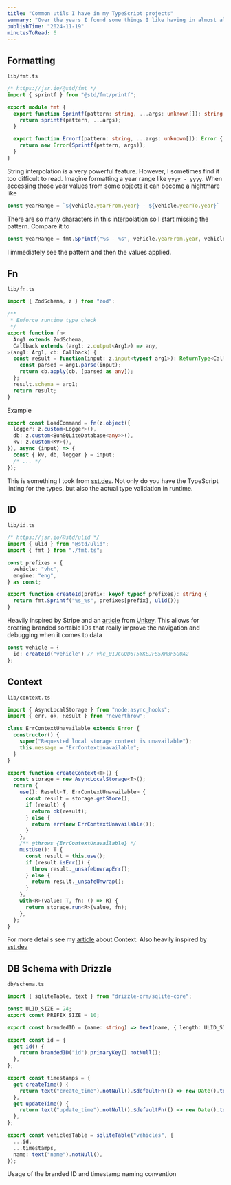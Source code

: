 ```yaml
---
title: "Common utils I have in my TypeScript projects"
summary: "Over the years I found some things I like having in almost all of my TypeScript projects and I would like to share them here"
publishTime: "2024-11-19"
minutesToRead: 6
---
```


## Formatting

`lib/fmt.ts`

```typescript
/* https://jsr.io/@std/fmt */
import { sprintf } from "@std/fmt/printf";

export module fmt {
  export function Sprintf(pattern: string, ...args: unknown[]): string {
    return sprintf(pattern, ...args);
  }

  export function Errorf(pattern: string, ...args: unknown[]): Error {
    return new Error(Sprintf(pattern, args));
  }
}
```

String interpolation is a very powerful feature. However, I sometimes find it too difficult to read.
Imagine formatting a year range like `yyyy - yyyy`. When accessing those year values from some objects it can become a
nightmare like

```typescript
const yearRange = `${vehicle.yearFrom.year} - ${vehicle.yearTo.year}`
```

There are so many characters in this interpolation so I start missing the pattern. Compare it to

```typescript
const yearRange = fmt.Sprintf("%s - %s", vehicle.yearFrom.year, vehicle.yearTo.year);
```

I immediately see the pattern and then the values applied.

## Fn

`lib/fn.ts`

```typescript
import { ZodSchema, z } from "zod";

/**
 * Enforce runtime type check
 */
export function fn<
  Arg1 extends ZodSchema,
  Callback extends (arg1: z.output<Arg1>) => any,
>(arg1: Arg1, cb: Callback) {
  const result = function(input: z.input<typeof arg1>): ReturnType<Callback> {
    const parsed = arg1.parse(input);
    return cb.apply(cb, [parsed as any]);
  };
  result.schema = arg1;
  return result;
}
```

Example

```typescript
export const LoadCommand = fn(z.object({
  logger: z.custom<Logger>(),
  db: z.custom<BunSQLiteDatabase<any>>(),
  kv: z.custom<KV>(),
}), async (input) => {
  const { kv, db, logger } = input;
  /* ... */
});
```

This is something I took from [sst.dev](https://sst.dev/).
Not only do you have the TypeScript linting for the types, but also the actual type validation in runtime.

## ID

`lib/id.ts`

```typescript
/* https://jsr.io/@std/ulid */
import { ulid } from "@std/ulid";
import { fmt } from "./fmt.ts";

const prefixes = {
  vehicle: "vhc",
  engine: "eng",
} as const;

export function createId(prefix: keyof typeof prefixes): string {
  return fmt.Sprintf("%s_%s", prefixes[prefix], ulid());
}
```

Heavily inspired by Stripe and an [article](https://www.unkey.com/blog/uuid-ux) from [Unkey](https://www.unkey.com/).
This allows for creating branded sortable IDs that really improve the navigation and debugging when it comes to data

```typescript
const vehicle = {
  id: createId("vehicle") // vhc_01JCGQD6T5YKEJFS5XHBP5G0A2
};
```

## Context

`lib/context.ts`

```typescript
import { AsyncLocalStorage } from "node:async_hooks";
import { err, ok, Result } from "neverthrow";

class ErrContextUnavailable extends Error {
  constructor() {
    super("Requested local storage context is unavailable");
    this.message = "ErrContextUnavailable";
  }
}

export function createContext<T>() {
  const storage = new AsyncLocalStorage<T>();
  return {
    use(): Result<T, ErrContextUnavailable> {
      const result = storage.getStore();
      if (result) {
        return ok(result);
      } else {
        return err(new ErrContextUnavailable());
      }
    },
    /** @throws {ErrContextUnavailable} */
    mustUse(): T {
      const result = this.use();
      if (result.isErr()) {
        throw result._unsafeUnwrapErr();
      } else {
        return result._unsafeUnwrap();
      }
    },
    with<R>(value: T, fn: () => R) {
      return storage.run<R>(value, fn);
    },
  };
}
```

For more details see my [article](/blog/context-in-nodejs) about Context. Also heavily inspired
by [sst.dev](https://sst.dev/)

## DB Schema with Drizzle

`db/schema.ts`

```typescript
import { sqliteTable, text } from "drizzle-orm/sqlite-core";

const ULID_SIZE = 24;
export const PREFIX_SIZE = 10;

export const brandedID = (name: string) => text(name, { length: ULID_SIZE + PREFIX_SIZE });

export const id = {
  get id() {
    return brandedID("id").primaryKey().notNull();
  },
};

export const timestamps = {
  get createTime() {
    return text("create_time").notNull().$defaultFn(() => new Date().toISOString());
  },
  get updateTime() {
    return text("update_time").notNull().$defaultFn(() => new Date().toISOString()).$onUpdateFn(() => new Date().toISOString());
  },
};

export const vehiclesTable = sqliteTable("vehicles", {
  ...id,
  ...timestamps,
  name: text("name").notNull(),
});
```

Usage of the branded ID and timestamp naming convention

